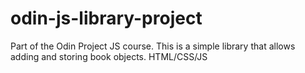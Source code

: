 # odin-js-library-project
Part of the Odin Project JS course. This is a simple library that allows adding and storing book objects. HTML/CSS/JS
